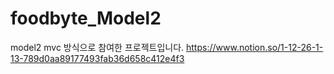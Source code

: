 # foodbyte_Model2
model2 mvc 방식으로 참여한 프로젝트입니다. 
https://www.notion.so/1-12-26-1-13-789d0aa89177493fab36d658c412e4f3

